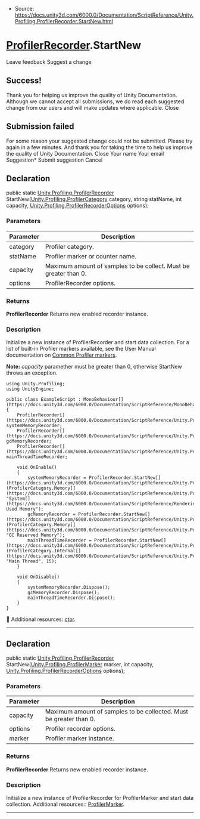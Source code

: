 * Source: https://docs.unity3d.com/6000.0/Documentation/ScriptReference/Unity.Profiling.ProfilerRecorder.StartNew.html

#  [ProfilerRecorder](https://docs.unity3d.com/6000.0/Documentation/ScriptReference/Unity.Profiling.ProfilerRecorder.html).StartNew
Leave feedback
Suggest a change
## Success!
Thank you for helping us improve the quality of Unity Documentation. Although we cannot accept all submissions, we do read each suggested change from our users and will make updates where applicable.
Close
## Submission failed
For some reason your suggested change could not be submitted. Please <a>try again</a> in a few minutes. And thank you for taking the time to help us improve the quality of Unity Documentation.
Close
Your name Your email Suggestion* Submit suggestion
Cancel
## Declaration
public static [Unity.Profiling.ProfilerRecorder](https://docs.unity3d.com/6000.0/Documentation/ScriptReference/Unity.Profiling.ProfilerRecorder.html) StartNew([Unity.Profiling.ProfilerCategory](https://docs.unity3d.com/6000.0/Documentation/ScriptReference/Unity.Profiling.ProfilerCategory.html) category, string statName, int capacity, [Unity.Profiling.ProfilerRecorderOptions](https://docs.unity3d.com/6000.0/Documentation/ScriptReference/Unity.Profiling.ProfilerRecorderOptions.html) options); 
### Parameters
Parameter | Description  
---|---  
category | Profiler category.  
statName | Profiler marker or counter name.  
capacity | Maximum amount of samples to be collect. Must be greater than 0.  
options | ProfilerRecorder options.  
### Returns
**ProfilerRecorder** Returns new enabled recorder instance. 
### Description
Initialize a new instance of ProfilerRecorder and start data collection.
For a list of built-in Profiler markers available, see the User Manual documentation on [Common Profiler markers](https://docs.unity3d.com/6000.0/Documentation/Manual/profiler-markers.html).  
  
**Note:** _capacity_ paramether must be greater than 0, otherwise StartNew throws an exception.
```
using Unity.Profiling;
using UnityEngine;  
  
public class ExampleScript : MonoBehaviour[](https://docs.unity3d.com/6000.0/Documentation/ScriptReference/MonoBehaviour.html)
{
    ProfilerRecorder[](https://docs.unity3d.com/6000.0/Documentation/ScriptReference/Unity.Profiling.ProfilerRecorder.html) systemMemoryRecorder;
    ProfilerRecorder[](https://docs.unity3d.com/6000.0/Documentation/ScriptReference/Unity.Profiling.ProfilerRecorder.html) gcMemoryRecorder;
    ProfilerRecorder[](https://docs.unity3d.com/6000.0/Documentation/ScriptReference/Unity.Profiling.ProfilerRecorder.html) mainThreadTimeRecorder;  
  
    void OnEnable()
    {
        systemMemoryRecorder = ProfilerRecorder.StartNew[](https://docs.unity3d.com/6000.0/Documentation/ScriptReference/Unity.Profiling.ProfilerRecorder.StartNew.html)(ProfilerCategory.Memory[](https://docs.unity3d.com/6000.0/Documentation/ScriptReference/Unity.Profiling.ProfilerCategory.Memory.html), "System[](https://docs.unity3d.com/6000.0/Documentation/ScriptReference/Rendering.VirtualTexturing.System.html) Used Memory");
        gcMemoryRecorder = ProfilerRecorder.StartNew[](https://docs.unity3d.com/6000.0/Documentation/ScriptReference/Unity.Profiling.ProfilerRecorder.StartNew.html)(ProfilerCategory.Memory[](https://docs.unity3d.com/6000.0/Documentation/ScriptReference/Unity.Profiling.ProfilerCategory.Memory.html), "GC Reserved Memory");
        mainThreadTimeRecorder = ProfilerRecorder.StartNew[](https://docs.unity3d.com/6000.0/Documentation/ScriptReference/Unity.Profiling.ProfilerRecorder.StartNew.html)(ProfilerCategory.Internal[](https://docs.unity3d.com/6000.0/Documentation/ScriptReference/Unity.Profiling.ProfilerCategory.Internal.html), "Main Thread", 15);
    }  
  
    void OnDisable()
    {
        systemMemoryRecorder.Dispose();
        gcMemoryRecorder.Dispose();
        mainThreadTimeRecorder.Dispose();
    }
}

```

Additional resources: [ctor](https://docs.unity3d.com/6000.0/Documentation/ScriptReference/Unity.Profiling.ProfilerRecorder-ctor.html).
* * *
## Declaration
public static [Unity.Profiling.ProfilerRecorder](https://docs.unity3d.com/6000.0/Documentation/ScriptReference/Unity.Profiling.ProfilerRecorder.html) StartNew([Unity.Profiling.ProfilerMarker](https://docs.unity3d.com/6000.0/Documentation/ScriptReference/Unity.Profiling.ProfilerMarker.html) marker, int capacity, [Unity.Profiling.ProfilerRecorderOptions](https://docs.unity3d.com/6000.0/Documentation/ScriptReference/Unity.Profiling.ProfilerRecorderOptions.html) options); 
### Parameters
Parameter | Description  
---|---  
capacity | Maximum amount of samples to be collected. Must be greater than 0.  
options | Profiler recorder options.  
marker | Profiler marker instance.  
### Returns
**ProfilerRecorder** Returns new enabled recorder instance. 
### Description
Initialize a new instance of ProfilerRecorder for ProfilerMarker and start data collection.
Additional resources:: [ProfilerMarker](https://docs.unity3d.com/6000.0/Documentation/ScriptReference/Unity.Profiling.ProfilerMarker.html).
* * *
